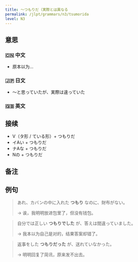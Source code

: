 ```yaml
---
title: 〜つもりだ（実際とは異なる
permalink: /jlpt/grammars/n3/tsumorida
level: N3
---
```


## 意思

### 🇨🇳 中文

- 原本以为…

### 🇯🇵 日文

- ～と思っていたが、実際は違っていた

### 🇬🇧 英文


## 接续

- V（タ形 / ている形）+ つもりだ
- イAい + つもりだ
- ナAな + つもりだ
- Nの + つもりだ

## 备注


## 例句

> あれ、カバンの中に入れた **つもり** なのに、財布がない。
>
> → 诶，我明明放进包里了，但没有钱包。

> 自分では正しい **つもりでした** が、答えは間違っていました。
>
> → 我本以为自己是对的，结果答案却错了。

> 返事をした **つもりだった** が、送れていなかった。
>
> → 明明回复了简讯，原来发不出去。

